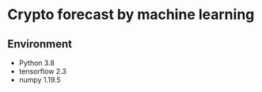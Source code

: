 # Crypto forecast by machine learning

## Environment

- Python 3.8
- tensorflow 2.3
- numpy 1.19.5
